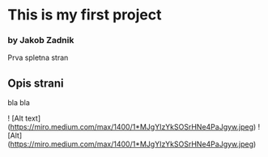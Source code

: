# This is my first project

### by Jakob Zadnik

Prva spletna stran

## Opis strani
bla bla

! [Alt text] (https://miro.medium.com/max/1400/1*MJgYIzYkSOSrHNe4PaJgyw.jpeg)
! [Alt] (https://miro.medium.com/max/1400/1*MJgYIzYkSOSrHNe4PaJgyw.jpeg)
